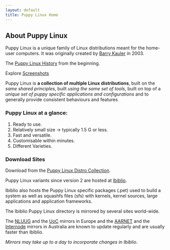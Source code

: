 ```yaml
---
layout: default
title: Puppy Linux Home
---
```

## About Puppy Linux

Puppy Linux is a unique family of Linux distributions meant for the home-user computers. It was originally created by 
[Barry Kauler](http://bkhome.org/news) in 2003.

The [Puppy Linux History](history.html) from the beginning.

Explore [Screenshots](screenshots.html)

Puppy Linux is **a collection of multiple Linux distributions**, built on
the _same shared principles_, built _using the same set of tools_, built on top 
of a _unique set of puppy specific applications and configurations_ and to
generally provide consistent behaviours and features

### Puppy Linux at a glance:

 1. Ready to use.
 2. Relatively small size → typically 1.5 G  or less.
 3. Fast and versatile.
 4. Customisable within minutes.
 6. Different Varieties.

### Download Sites
Download from the [Puppy Linux Distro Collection](https://forum.puppylinux.com/puppy-linux-collection/).

Puppy Linux variants since version 2 are hosted at [Ibiblio](http://distro.ibiblio.org/puppylinux/).

Ibiblio also hosts the Puppy Linux specific packages (.pet) used to build a system as 
well as squashfs files (sfs) with kernels, kernel sources, large applications 
and application frameworks.

The Ibiblio Puppy Linux directory is mirrored by several sites world-wide.

The [NLUUG](https://ftp.nluug.nl/ftp/pub/os/Linux/distr/puppylinux/) and the 
[UoC](http://ftp.cc.uoc.gr/mirrors/linux/puppylinux/) mirrors in Europe and 
the [AARNET](http://mirror.aarnet.edu.au/pub/puppylinux/) and the 
[Internode](http://mirror.internode.on.net/pub/puppylinux/) mirrors in 
Australia are known to update regularly and are usually faster than Ibiblio.

_Mirrors may take up to a day to incorporate changes in Ibiblio_.
